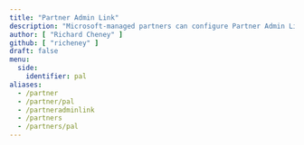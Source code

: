 ```yaml
---
title: "Partner Admin Link"
description: "Microsoft-managed partners can configure Partner Admin Link for recognition of  their influence in customer accounts."
author: [ "Richard Cheney" ]
github: [ "richeney" ]
draft: false
menu:
  side:
    identifier: pal
aliases:
  - /partner
  - /partner/pal
  - /partneradminlink
  - /partners
  - /partners/pal
---
```

